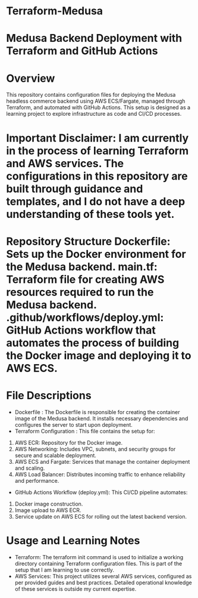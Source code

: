 # Terraform-Medusa

# Medusa Backend Deployment with Terraform and GitHub Actions

# Overview
This repository contains configuration files for deploying the Medusa headless commerce backend using AWS ECS/Fargate, managed through Terraform, and automated with GitHub Actions. This setup is designed as a learning project to explore infrastructure as code and CI/CD processes.

# Important Disclaimer: I am currently in the process of learning Terraform and AWS services. The configurations in this repository are built through guidance and templates, and I do not have a deep understanding of these tools yet.

# Repository Structure Dockerfile: Sets up the Docker environment for the Medusa backend. main.tf: Terraform file for creating AWS resources required to run the Medusa backend. .github/workflows/deploy.yml: GitHub Actions workflow that automates the process of building the Docker image and deploying it to AWS ECS.

# File Descriptions 
* Dockerfile : The Dockerfile is responsible for creating the container image of the Medusa backend. It installs necessary dependencies and configures the server to start upon deployment. 
* Terraform Configuration : 
This file contains the setup for: 
1. AWS ECR: Repository for the Docker image. 
2. AWS Networking: Includes VPC, subnets, and security groups for secure and scalable deployment. 
3. AWS ECS and Fargate: Services that manage the container deployment and scaling. 
4. AWS Load Balancer: Distributes incoming traffic to enhance reliability and performance. 
* GitHub Actions Workflow (deploy.yml): 
This CI/CD pipeline automates: 
1. Docker image construction. 
2. Image upload to AWS ECR. 
3. Service update on AWS ECS for rolling out the latest backend version.

# Usage and Learning Notes 
* Terraform: The terraform init command is used to initialize a working directory containing Terraform configuration files. This is part of the setup that I am learning to use correctly. 
* AWS Services: This project utilizes several AWS services, configured as per provided guides and best practices. Detailed operational knowledge of these services is outside my current expertise.